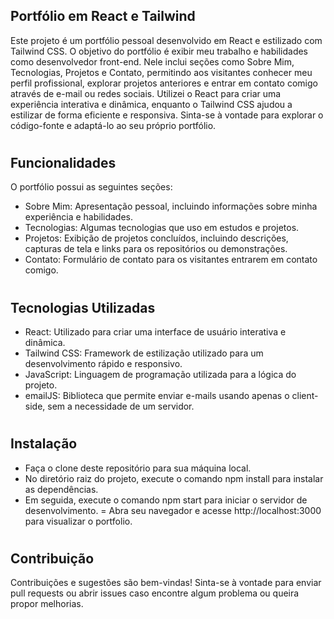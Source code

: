## Portfólio em React e Tailwind
Este projeto é um portfólio pessoal desenvolvido em React e estilizado com Tailwind CSS. O objetivo do portfólio é exibir meu trabalho e habilidades como desenvolvedor front-end. Nele inclui seções como Sobre Mim, Tecnologias, Projetos e Contato, permitindo aos visitantes conhecer meu perfil profissional, explorar projetos anteriores e entrar em contato comigo através de e-mail ou redes sociais. Utilizei o React para criar uma experiência interativa e dinâmica, enquanto o Tailwind CSS ajudou a estilizar de forma eficiente e responsiva. Sinta-se à vontade para explorar o código-fonte e adaptá-lo ao seu próprio portfólio.
#
## Funcionalidades
O portfólio possui as seguintes seções:

- Sobre Mim: Apresentação pessoal, incluindo informações sobre minha experiência e habilidades.
- Tecnologias: Algumas tecnologias que uso em estudos e projetos.
- Projetos: Exibição de projetos concluídos, incluindo descrições, capturas de tela e links para os repositórios ou demonstrações.
- Contato: Formulário de contato para os visitantes entrarem em contato comigo.
#
## Tecnologias Utilizadas
- React: Utilizado para criar uma interface de usuário interativa e dinâmica.
- Tailwind CSS: Framework de estilização utilizado para um desenvolvimento rápido e responsivo.
- JavaScript: Linguagem de programação utilizada para a lógica do projeto.
- emailJS: Biblioteca que permite enviar e-mails usando apenas o client-side, sem a necessidade de um servidor.

#
## Instalação
- Faça o clone deste repositório para sua máquina local.
- No diretório raiz do projeto, execute o comando npm install para instalar as dependências.
- Em seguida, execute o comando npm start para iniciar o servidor de desenvolvimento.
= Abra seu navegador e acesse http://localhost:3000 para visualizar o portfolio.
#
## Contribuição
Contribuições e sugestões são bem-vindas! Sinta-se à vontade para enviar pull requests ou abrir issues caso encontre algum problema ou queira propor melhorias.
#
